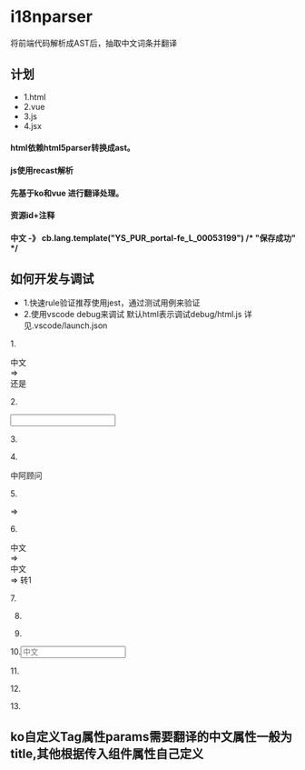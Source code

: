 # i18nparser
将前端代码解析成AST后，抽取中文词条并翻译

## 计划
- 1.html
- 2.vue
- 3.js
- 4.jsx

#### html依赖html5parser转换成ast。
#### js使用recast解析
#### 先基于ko和vue 进行翻译处理。
#### 资源id+注释
#### 中文 -》 cb.lang.template("YS_PUR_portal-fe_L_00053199") /* "保存成功" */


## 如何开发与调试

- 1.快速rule验证推荐使用jest，通过测试用例来验证
- 2.使用vscode debug来调试 默认html表示调试debug/html.js 详见.vscode/launch.json

1.<div>中文</div> => <div data-bind="text:cb.template('xxx')"></div>  还是 
<div><!-- ko text: cb.lang.tempalte('xxx')--><!-- /ko --></div>

2.<div data-bind="title:'中文'"></div> <input data-bind="attr:{placeholder:'中文'}"></input>

3.<div :param="{a:'中文', b:'中文2'}">

4.<div data-bind="text:'中文'">中阿顾问</div>

5.<div data-bind="{text:'中文', value:function(){return '现金'+ 'test'}}"></div> =>
<div data-bind="{text:'中文', value:function(){return cb.lang.template('xxxid')+ 'test'}}"></div>

6.<div data-bind="i18n:'xxx-id'">中文</div> =><div data-bind="">中文</div> => 转1

7.<div data-bind="attr:{title:'中文'}"></div>

8. <div options='{"title":"中文"}'>

9. <y-modal params='{title:"中文"}'></y-modal>

10.<input placeholder="中文">

11.<y-checkbox params='{label:"中文"}'></y-checkbox>

12.<ko-export-excel-frontend params = "filename: '超市订单报表' +  new Date().format('yyyy-MM-dd'),exportText: '导出Excel', exportData: $root.exportData, disabled: excelDisable"></ko-export-excel-frontend>

13.<y-modal params="{textOk:'中文'}"></y-modal>

## ko自定义Tag属性params需要翻译的中文属性一般为 title,其他根据传入组件属性自己定义
